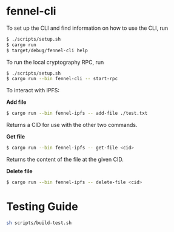 # fennel-cli

To set up the CLI and find information on how to use the CLI, run

```bash
$ ./scripts/setup.sh
$ cargo run
$ target/debug/fennel-cli help
```

To run the local cryptography RPC, run

```bash
$ ./scripts/setup.sh
$ cargo run --bin fennel-cli -- start-rpc
```

To interact with IPFS:

**Add file**
```bash
$ cargo run --bin fennel-ipfs -- add-file ./test.txt
```

Returns a CID for use with the other two commands.

**Get file**
```bash
$ cargo run --bin fennel-ipfs -- get-file <cid>
```

Returns the content of the file at the given CID.

**Delete file**
```bash
$ cargo run --bin fennel-ipfs -- delete-file <cid>
```

# Testing Guide

```bash
sh scripts/build-test.sh
```
